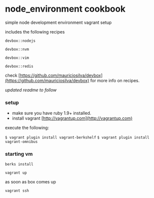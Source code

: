 # node_environment cookbook

simple node development environment vagrant setup

includes the following recipes 

  `devbox::nodejs`

  `devbox::nvm`

  `devbox::vim`

  `devbox::redis`

check [https://github.com/mauriciosilva/devbox](https://github.com/mauriciosilva/devbox) for more info on recipes.

*updated readme to follow*

### setup

* make sure you have ruby 1.9+ installed.
* install vagrant [http://vagrantup.com](http://vagrantup.com)


execute the following:

`$ vagrant plugin install vagrant-berkshelf`
`$ vagrant plugin install vagrant-omnibus`


### starting vm

`berks install`

`vagrant up`

as soon as box comes up

`vagrant ssh`



